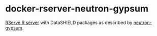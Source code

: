 # docker-rserver-neutron-gypsum

[RServe R server](https://www.obiba.org/pages/products/rock/) with DataSHIELD packages as described by [neutron-gypsum](https://datashield.org/help/standard-profiles-and-plaforms).
